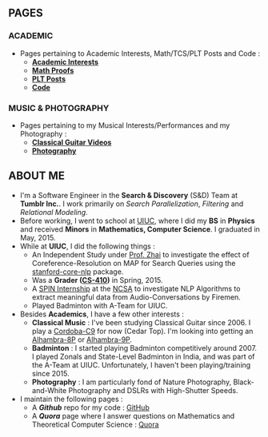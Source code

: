 ## PAGES
### ACADEMIC
* Pages pertaining to Academic Interests, Math/TCS/PLT Posts and Code :
    * [**Academic Interests**](https://jssandh2.github.io/Juspreet-Sandhu/academic_interests.html)
    * [**Math Proofs**](https://jssandh2.github.io/Juspreet-Sandhu/math_proofs.html)
    * [**PLT Posts**](https://jssandh2.github.io/Juspreet-Sandhu/plt.html)
    * [**Code**](https://jssandh2.github.io/Juspreet-Sandhu/code.html)
### MUSIC & PHOTOGRAPHY
* Pages pertaining to my Musical Interests/Performances and my Photography :
    * [**Classical Guitar Videos**](https://jssandh2.github.io/Juspreet-Sandhu/music.html)
    * [**Photography**](https://jssansdh2.github.io/Juspreet-Sandhu/photography.html)

## ABOUT ME
*   I'm a Software Engineer in the **Search & Discovery** (S&D) Team at **Tumblr Inc.**. I work primarily on _Search Parallelization_, _Filtering_ and _Relational Modeling_.
*   Before working, I went to school at [UIUC](http://illinois.edu/), where I did my **BS** in **Physics** and received **Minors** in **Mathematics, Computer Science**. I graduated in May, 2015.
*   While at **UIUC**, I did the following things :
    *   An Independent Study under [Prof. Zhai](http://czhai.cs.illinois.edu/) to investigate the effect of Coreference-Resolution on MAP for Search Queries using the [stanford-core-nlp](http://stanfordnlp.github.io/CoreNLP/) package.
    *   Was a **Grader ([CS-410](https://chara.cs.illinois.edu/sites/cs410))** in Spring, 2015.
    *   A [SPIN Internship](http://spin.ncsa.illinois.edu/interns/2014.html) at the [NCSA](http://www.ncsa.illinois.edu/) to investigate NLP Algorithms to extract meaningful data from Audio-Conversations by Firemen.
    *   Played Badminton with A-Team for UIUC.
*   Besides **Academics**, I have a few other interests :
    *   **Classical Music** : I've been studying Classical Guitar since 2006\. I play a [Cordoba-C9](http://www.cordobaguitars.com/p/c9) for now (Cedar Top). I'm looking into getting an [Alhambra-8P](http://www.alhambrausa.com/guitars/classical/9/8-p.html) or [Alhambra-9P](http://www.alhambrausa.com/guitars/classical/10/9-p.html).
    *   **Badminton** : I started playing Badminton competitively around 2007. I played Zonals and State-Level Badminton in India, and was part of the A-Team at UIUC. Unfortunately, I haven't been playing/training since 2015.
    *   **Photography** : I am particularly fond of Nature Photography, Black-and-White Photography and DSLRs with High-Shutter Speeds.
* I maintain the following pages :
    * A **_Github_** repo for my code : [GitHub](https://github.com/jssandh2)
    * A **_Quora_** page where I answer questions on Mathematics and Theoretical Computer Science : [Quora](https://www.quora.com/profile/Juspreet-Sandhu)
